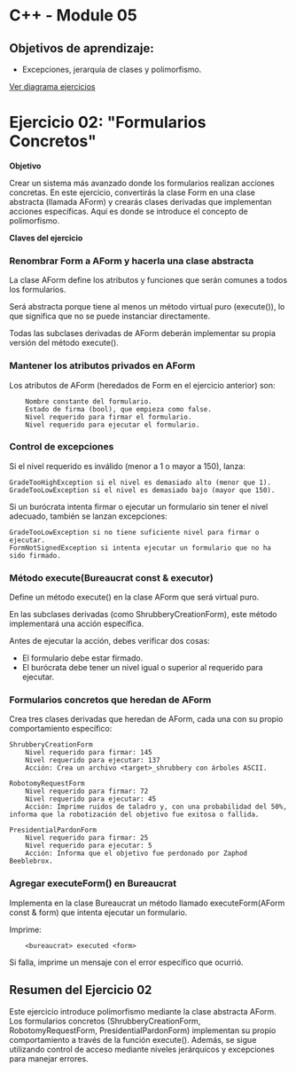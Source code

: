 # C++ - Module 05
## Objetivos de aprendizaje:

- Excepciones, jerarquía de clases y polimorfismo.

[Ver diagrama ejercicios](https://www.figma.com/board/l1LExauleqdByPDgwFQ1Z3/CPP-Module05?node-id=0-1&node-type=canvas&t=yroIf03W4DCg1c3e-0)

# Ejercicio 02: "Formularios Concretos"
**Objetivo**

Crear un sistema más avanzado donde los formularios realizan acciones concretas. En este ejercicio, convertirás la clase Form en una clase abstracta (llamada AForm) y crearás clases derivadas que implementan acciones específicas. Aquí es donde se introduce el concepto de polimorfismo.

**Claves del ejercicio**

### Renombrar Form a AForm y hacerla una clase abstracta
La clase AForm define los atributos y funciones que serán comunes a todos los formularios.

Será abstracta porque tiene al menos un método virtual puro (execute()), lo que significa que no se puede instanciar directamente.

Todas las subclases derivadas de AForm deberán implementar su propia versión del método execute().

### Mantener los atributos privados en AForm
Los atributos de AForm (heredados de Form en el ejercicio anterior) son:

        Nombre constante del formulario.
        Estado de firma (bool), que empieza como false.
        Nivel requerido para firmar el formulario.
        Nivel requerido para ejecutar el formulario.

### Control de excepciones
Si el nivel requerido es inválido (menor a 1 o mayor a 150), lanza:

	GradeTooHighException si el nivel es demasiado alto (menor que 1).
	GradeTooLowException si el nivel es demasiado bajo (mayor que 150).
Si un burócrata intenta firmar o ejecutar un formulario sin tener el nivel adecuado, también se lanzan excepciones:

	GradeTooLowException si no tiene suficiente nivel para firmar o ejecutar.
	FormNotSignedException si intenta ejecutar un formulario que no ha sido firmado.

### Método execute(Bureaucrat const & executor)
Define un método execute() en la clase AForm que será virtual puro.

En las subclases derivadas (como ShrubberyCreationForm), este método implementará una acción específica.

Antes de ejecutar la acción, debes verificar dos cosas:
- El formulario debe estar firmado.
- El burócrata debe tener un nivel igual o superior al requerido para ejecutar.

### Formularios concretos que heredan de AForm

Crea tres clases derivadas que heredan de AForm, cada una con su propio comportamiento específico:

	ShrubberyCreationForm
		Nivel requerido para firmar: 145
        Nivel requerido para ejecutar: 137
        Acción: Crea un archivo <target>_shrubbery con árboles ASCII.

    RobotomyRequestForm
    	Nivel requerido para firmar: 72
        Nivel requerido para ejecutar: 45
        Acción: Imprime ruidos de taladro y, con una probabilidad del 50%, informa que la robotización del objetivo fue exitosa o fallida.

    PresidentialPardonForm
        Nivel requerido para firmar: 25
        Nivel requerido para ejecutar: 5
        Acción: Informa que el objetivo fue perdonado por Zaphod Beeblebrox.

### Agregar executeForm() en Bureaucrat
Implementa en la clase Bureaucrat un método llamado executeForm(AForm const & form) que intenta ejecutar un formulario.

Imprime:

        <bureaucrat> executed <form>

Si falla, imprime un mensaje con el error específico que ocurrió.

## Resumen del Ejercicio 02

Este ejercicio introduce polimorfismo mediante la clase abstracta AForm. Los formularios concretos (ShrubberyCreationForm, RobotomyRequestForm, PresidentialPardonForm) implementan su propio comportamiento a través de la función execute(). Además, se sigue utilizando control de acceso mediante niveles jerárquicos y excepciones para manejar errores.
